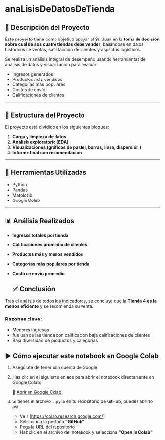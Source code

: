 # anaLisisDeDatosDeTienda



## 📌 Descripción del Proyecto

Este proyecto tiene como objetivo apoyar al Sr. Juan en la **toma de decisión sobre cuál de sus cuatro tiendas debe vender**, basándose en datos históricos de ventas, satisfacción de clientes y aspectos logísticos.

Se realiza un análisis integral de desempeño usando herramientas de análisis de datos y visualización para evaluar:

- Ingresos generados
- Productos más vendidos
- Categorías más populares
- Costos de envío
- Calificaciones de clientes

---

## 📂 Estructura del Proyecto

El proyecto está dividido en los siguientes bloques:

1. **Carga y limpieza de datos**
2. **Análisis exploratorio (EDA)**
3. **Visualizaciones (gráficos de pastel, barras, línea, dispersión )**
5. **Informe final con recomendación**

---

## 🧰 Herramientas Utilizadas

- Python
- Pandas
- Matplotlib
- Google Colab

---

## 📊 Análisis Realizados

- **Ingresos totales por tienda**
- **Calificaciones promedio de clientes**
- **Productos más y menos vendidos**
- **Categorías más populares por tienda**
- **Costo de envío promedio**


  ## ✅ Conclusión

Tras el análisis de todos los indicadores, se concluye que la **Tienda 4 es la menos eficiente** y se recomienda su venta.

###  Razones clave:

- Menores ingresos
- fue uan de las tienda con calificacion baja calificaciones de clientes
- Baja diversidad de productos y categorías

## ▶️ Cómo ejecutar este notebook en Google Colab

1. Asegúrate de tener una cuenta de Google.
2. Haz clic en el siguiente enlace para abrir el notebook directamente en Google Colab:

   📎 [Abrir en Google Colab](https://colab.research.google.com/drive/16ySzi0YxeVjBW98QTz638LG6mWDfbkIY#scrollTo=3G3uURb09pv4)

3. Si tienes el archivo `.ipynb` en tu repositorio de GitHub, puedes abrirlo así:
   - Ve a [https://colab.research.google.com/]
   - Selecciona la pestaña **"GitHub"**
   - Pega la URL del repositorio
   - Haz clic en el archivo del notebook y selecciona **"Open in Colab"**


  
